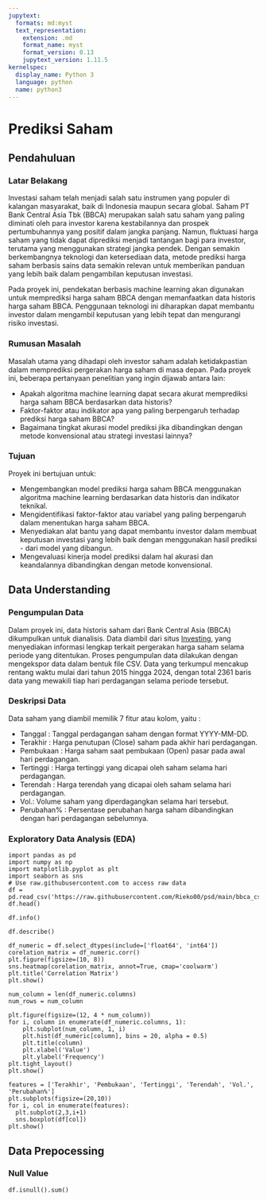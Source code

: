 ```yaml
---
jupytext:
  formats: md:myst
  text_representation:
    extension: .md
    format_name: myst
    format_version: 0.13
    jupytext_version: 1.11.5
kernelspec:
  display_name: Python 3
  language: python
  name: python3
---
```


# Prediksi Saham

## Pendahuluan

### Latar Belakang

Investasi saham telah menjadi salah satu instrumen yang populer di kalangan masyarakat, baik di Indonesia maupun secara global. Saham PT Bank Central Asia Tbk (BBCA) merupakan salah satu saham yang paling diminati oleh para investor karena kestabilannya dan prospek pertumbuhannya yang positif dalam jangka panjang. Namun, fluktuasi harga saham yang tidak dapat diprediksi menjadi tantangan bagi para investor, terutama yang menggunakan strategi jangka pendek. Dengan semakin berkembangnya teknologi dan ketersediaan data, metode prediksi harga saham berbasis sains data semakin relevan untuk memberikan panduan yang lebih baik dalam pengambilan keputusan investasi.

Pada proyek ini, pendekatan berbasis machine learning akan digunakan untuk memprediksi harga saham BBCA dengan memanfaatkan data historis harga saham BBCA. Penggunaan teknologi ini diharapkan dapat membantu investor dalam mengambil keputusan yang lebih tepat dan mengurangi risiko investasi.

### Rumusan Masalah

Masalah utama yang dihadapi oleh investor saham adalah ketidakpastian dalam memprediksi pergerakan harga saham di masa depan. Pada proyek ini, beberapa pertanyaan penelitian yang ingin dijawab antara lain:

- Apakah algoritma machine learning dapat secara akurat memprediksi harga saham BBCA berdasarkan data historis?
- Faktor-faktor atau indikator apa yang paling berpengaruh terhadap prediksi harga saham BBCA?
- Bagaimana tingkat akurasi model prediksi jika dibandingkan dengan metode konvensional atau strategi investasi lainnya?

### Tujuan

Proyek ini bertujuan untuk:

- Mengembangkan model prediksi harga saham BBCA menggunakan algoritma machine learning berdasarkan data historis dan indikator teknikal.
- Mengidentifikasi faktor-faktor atau variabel yang paling berpengaruh dalam menentukan harga saham BBCA.
- Menyediakan alat bantu yang dapat membantu investor dalam membuat keputusan investasi yang lebih baik dengan menggunakan hasil prediksi - dari model yang dibangun.
- Mengevaluasi kinerja model prediksi dalam hal akurasi dan keandalannya dibandingkan dengan metode konvensional.

## Data Understanding

### Pengumpulan Data

Dalam proyek ini, data historis saham dari Bank Central Asia (BBCA) dikumpulkan untuk dianalisis. Data diambil dari situs [Investing](https://www.investing.com/equities/bnk-central-as-historical-data), yang menyediakan informasi lengkap terkait pergerakan harga saham selama periode yang ditentukan. Proses pengumpulan data dilakukan dengan mengekspor data dalam bentuk file CSV. Data yang terkumpul mencakup rentang waktu mulai dari tahun 2015 hingga 2024, dengan total 2361 baris data yang mewakili tiap hari perdagangan selama periode tersebut.

### Deskripsi Data

Data saham yang diambil memilik 7 fitur atau kolom, yaitu :

- Tanggal : Tanggal perdagangan saham dengan format YYYY-MM-DD.
- Terakhir : Harga penutupan (Close) saham pada akhir hari perdagangan.
- Pembukaan : Harga saham saat pembukaan (Open) pasar pada awal hari perdagangan.
- Tertinggi : Harga tertinggi yang dicapai oleh saham selama hari perdagangan.
- Terendah : Harga terendah yang dicapai oleh saham selama hari perdagangan.
- Vol.: Volume saham yang diperdagangkan selama hari tersebut.
- Perubahan% : Persentase perubahan harga saham dibandingkan dengan hari perdagangan sebelumnya.

### Exploratory Data Analysis (EDA)

```{code-cell}
import pandas as pd
import numpy as np
import matplotlib.pyplot as plt
import seaborn as sns
# Use raw.githubusercontent.com to access raw data
df = pd.read_csv('https://raw.githubusercontent.com/Rieko00/psd/main/bbca_csv.csv')
df.head()
```

```{code-cell}
df.info()
```

```{code-cell}
df.describe()
```

```{code-cell}
df_numeric = df.select_dtypes(include=['float64', 'int64'])
corelation_matrix = df_numeric.corr()
plt.figure(figsize=(10, 8))
sns.heatmap(corelation_matrix, annot=True, cmap='coolwarm')
plt.title('Correlation Matrix')
plt.show()
```

```{code-cell}
num_column = len(df_numeric.columns)
num_rows = num_column

plt.figure(figsize=(12, 4 * num_column))
for i, column in enumerate(df_numeric.columns, 1):
    plt.subplot(num_column, 1, i)
    plt.hist(df_numeric[column], bins = 20, alpha = 0.5)
    plt.title(column)
    plt.xlabel('Value')
    plt.ylabel('Frequency')
plt.tight_layout()
plt.show()
```

```{code-cell}
features = ['Terakhir', 'Pembukaan', 'Tertinggi', 'Terendah', 'Vol.', 'Perubahan%']
plt.subplots(figsize=(20,10))
for i, col in enumerate(features):
  plt.subplot(2,3,i+1)
  sns.boxplot(df[col])
plt.show()
```

## Data Prepocessing

### Null Value

```{code-cell}
df.isnull().sum()
```
